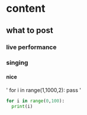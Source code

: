 # content
## what to post
### live performance
### singing
#### nice
' for i in range(1,1000,2): pass '

```python
for i in range(0,100):
  print(i)
